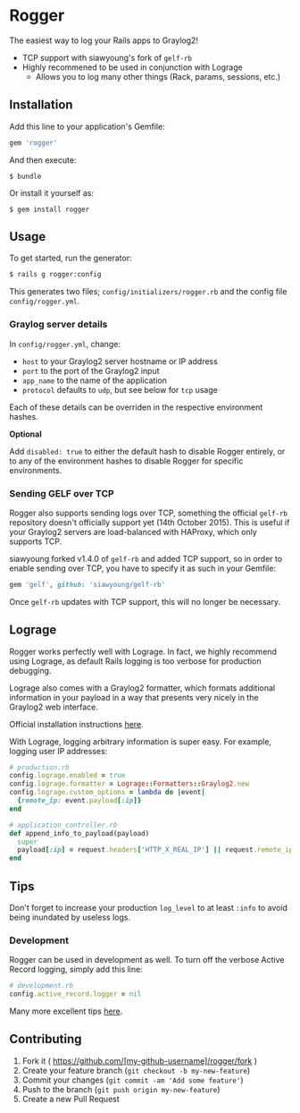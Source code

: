# Rogger

The easiest way to log your Rails apps to Graylog2!

- TCP support with siawyoung's fork of `gelf-rb`
- Highly recommened to be used in conjunction with Lograge
  - Allows you to log many other things (Rack, params, sessions, etc.)

## Installation

Add this line to your application's Gemfile:

```ruby
gem 'rogger'
```

And then execute:

    $ bundle

Or install it yourself as:

    $ gem install rogger

## Usage

To get started, run the generator:

```bash
$ rails g rogger:config
```

This generates two files; `config/initializers/rogger.rb` and the config file `config/rogger.yml`.

### Graylog server details

In `config/rogger.yml`, change:

- `host` to your Graylog2 server hostname or IP address
- `port` to the port of the Graylog2 input
- `app_name` to the name of the application
- `protocol` defaults to `udp`, but see below for `tcp` usage

Each of these details can be overriden in the respective environment hashes.

**Optional**

Add `disabled: true` to either the default hash to disable Rogger entirely, or to any of the environment hashes to disable Rogger for specific environments.

### Sending GELF over TCP

Rogger also supports sending logs over TCP, something the official `gelf-rb` repository doesn't officially support yet (14th October 2015). This is useful if your Graylog2 servers are load-balanced with HAProxy, which only supports TCP.

siawyoung forked v1.4.0 of `gelf-rb` and added TCP support, so in order to enable sending over TCP, you have to specify it as such in your Gemfile:

```ruby
gem 'gelf', github: 'siawyoung/gelf-rb'
```

Once `gelf-rb` updates with TCP support, this will no longer be necessary.

## Lograge

Rogger works perfectly well with Lograge. In fact, we highly recommend using Lograge, as default Rails logging is too verbose for production debugging. 

Lograge also comes with a Graylog2 formatter, which formats additional information in your payload in a way that presents very nicely in the Graylog2 web interface.

Official installation instructions [here](https://github.com/roidrage/lograge).

With Lograge, logging arbitrary information is super easy. For example, logging user IP addresses:

```ruby
# production.rb
config.lograge.enabled = true
config.lograge.formatter = Lograge::Formatters::Graylog2.new
config.lograge.custom_options = lambda do |event|
  {remote_ip: event.payload[:ip]}
end
```

```ruby
# application_controller.rb
def append_info_to_payload(payload)
  super
  payload[:ip] = request.headers['HTTP_X_REAL_IP'] || request.remote_ip
end
```

## Tips

Don't forget to increase your production `log_level` to at least `:info` to avoid being inundated by useless logs.

### Development

Rogger can be used in development as well. To turn off the verbose Active Record logging, simply add this line:

```ruby
# development.rb
config.active_record.logger = nil
```

Many more excellent tips [here](http://rubyjunky.com/cleaning-up-rails-4-production-logging.html).

## Contributing

1. Fork it ( https://github.com/[my-github-username]/rogger/fork )
2. Create your feature branch (`git checkout -b my-new-feature`)
3. Commit your changes (`git commit -am 'Add some feature'`)
4. Push to the branch (`git push origin my-new-feature`)
5. Create a new Pull Request
